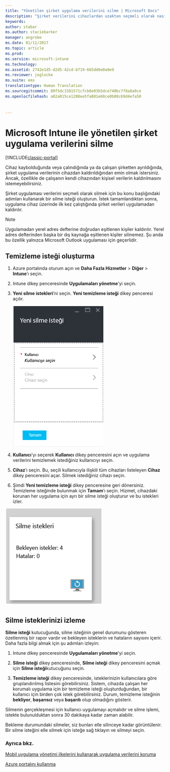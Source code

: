 ```yaml
---
title: "Yönetilen şirket uygulama verilerini silme | Microsoft Docs"
description: "Şirket verilerini cihazlardan uzaktan seçmeli olarak nasıl kaldırabileceğinizi öğrenin."
keywords: 
author: stabar
ms.author: staciebarker
manager: angrobe
ms.date: 01/11/2017
ms.topic: article
ms.prod: 
ms.service: microsoft-intune
ms.technology: 
ms.assetid: 2742e1d5-d2d5-42cd-b719-665dd6e0a0e9
ms.reviewer: joglocke
ms.suite: ems
translationtype: Human Translation
ms.sourcegitcommit: 89f5dc1581571cfcb6e03b5dce740bc7f8a8a9ce
ms.openlocfilehash: a02a015ce1208ee5fa081e60ce0b88c69d4efa50


---
```


# <a name="wipe-managed-company-app-data-with-microsoft-intune"></a>Microsoft Intune ile yönetilen şirket uygulama verilerini silme

[!INCLUDE[classic-portal](../includes/classic-portal.md)]

Cihaz kaybolduğunda veya çalındığında ya da çalışan şirketten ayrıldığında, şirket uygulama verilerinin cihazdan kaldırıldığından emin olmak istersiniz. Ancak, özellikle de çalışanın kendi cihazından kişisel verilerin kaldırılmasını istemeyebilirsiniz.

Şirket uygulaması verilerini seçmeli olarak silmek için bu konu başlığındaki adımları kullanarak bir silme isteği oluşturun. İstek tamamlandıktan sonra, uygulama cihaz üzerinde ilk kez çalıştığında şirket verileri uygulamadan kaldırılır.
>[!NOTE]
> Uygulamadan yerel adres defterine doğrudan eşitlenen kişiler kaldırılır. Yerel adres defterinden başka bir dış kaynağa eşitlenen kişiler silinemez. Şu anda bu özellik yalnızca Microsoft Outlook uygulaması için geçerlidir.



## <a name="create-a-wipe-request"></a>Temizleme isteği oluşturma

1.  Azure portalında oturum açın ve **Daha Fazla Hizmetler** > **Diğer** > **Intune**’ı seçin.

2.  Intune dikey penceresinde **Uygulamaları yönetme**’yi seçin.

3.  **Yeni silme istekleri**’ni seçin. **Yeni temizleme isteği** dikey penceresi açılır.

    ![Yeni temizleme isteği dikey penceresinin ekran görüntüsü](../media/AppManagement/AzurePortal_MAM_NewWipeRequest.png)

4.  **Kullanıcı**'yı seçerek **Kullanıcı** dikey penceresini açın ve uygulama verilerini temizlemek istediğiniz kullanıcıyı seçin.

5.  **Cihaz**’ı seçin.  Bu, seçili kullanıcıyla ilişkili tüm cihazları listeleyen **Cihaz** dikey penceresini açar.  Silmek istediğiniz cihazı seçin.

6.  Şimdi **Yeni temizleme isteği** dikey penceresine geri dönersiniz. Temizleme isteğinde bulunmak için **Tamam**’ı seçin. Hizmet, cihazdaki korunan her uygulama için ayrı bir silme isteği oluşturur ve bu istekleri izler.

![Temizleme istekleri kutucuğunun ekran görüntüsü ](../media/AppManagement/AzurePortal_MAM_WipeRequestsSummary.png)

## <a name="monitor-your-wipe-requests"></a>Silme isteklerinizi izleme

**Silme isteği** kutucuğunda, silme isteğinin genel durumunu gösteren özetlenmiş bir rapor vardır ve bekleyen isteklerin ve hataların sayısını içerir. Daha fazla bilgi almak için şu adımları izleyin:

1.  Intune dikey penceresinde **Uygulamaları yönetme**’yi seçin.

2.  **Silme isteği** dikey penceresinde, **Silme isteği** dikey penceresini açmak için **Silme isteği**kutucuğunu seçin.

3.  **Temizleme isteği** dikey penceresinde, isteklerinizin kullanıcılara göre gruplandırılmış listesini görebilirsiniz. Sistem, cihazda çalışan her korumalı uygulama için bir temizleme isteği oluşturduğundan, bir kullanıcı için birden çok istek görebilirsiniz. Durum, temizleme isteğinin **bekliyor**, **başarısız** veya **başarılı** olup olmadığını gösterir.

Silmenin gerçekleşmesi için kullanıcı uygulamayı açmalıdır ve silme işlemi, istekte bulunulduktan sonra 30 dakikaya kadar zaman alabilir.

Bekleme durumundaki silmeler, siz bunları elle silinceye kadar görüntülenir.  Bir silme isteğini elle silmek için isteğe sağ tıklayın ve silmeyi seçin.

### <a name="see-also"></a>Ayrıca bkz.
[Mobil uygulama yönetimi ilkelerini kullanarak uygulama verilerini koruma ](protect-app-data-using-mobile-app-management-policies-with-microsoft-intune.md)

[Azure portalını kullanma](azure-portal-for-microsoft-intune-mam-policies.md)



<!--HONumber=Jan17_HO2-->


